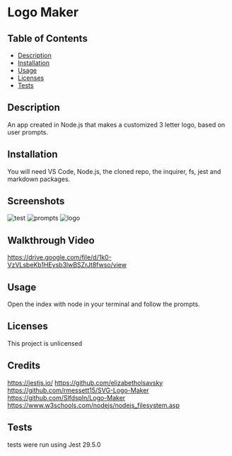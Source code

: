 # Logo Maker


## Table of Contents
* [Description](#description)
* [Installation](#installation)
* [Usage](#usage)
* [Licenses](#licenses)
* [Tests](#tests)



## Description
An app created in Node.js that makes a customized 3 letter logo, based on user prompts.

## Installation
You will need VS Code, Node.js, the cloned repo, the inquirer, fs, jest and markdown packages. 

## Screenshots
![test](https://github.com/ltuckr/logo.maker/assets/128933116/c3550c70-4f62-4d77-9c1b-7c74ffa6cabf)
![prompts](https://github.com/ltuckr/logo.maker/assets/128933116/c8e3c243-6078-4a77-b50f-56d2eaa1ea45)
![logo](https://github.com/ltuckr/logo.maker/assets/128933116/89b383ab-5b9e-457c-9f8f-1be0bbd1c1b8)


## Walkthrough Video
https://drive.google.com/file/d/1k0-VzVLsbeKb1HEysb3lwBSZrJt8fwso/view


## Usage
Open the index with node in your terminal and follow the prompts. 

## Licenses
This project is unlicensed

## Credits
https://jestjs.io/
https://github.com/elizabetholsavsky
https://github.com/rmessett15/SVG-Logo-Maker
https://github.com/Slfdspln/Logo-Maker
https://www.w3schools.com/nodejs/nodejs_filesystem.asp

## Tests
tests were run using Jest 29.5.0


 




